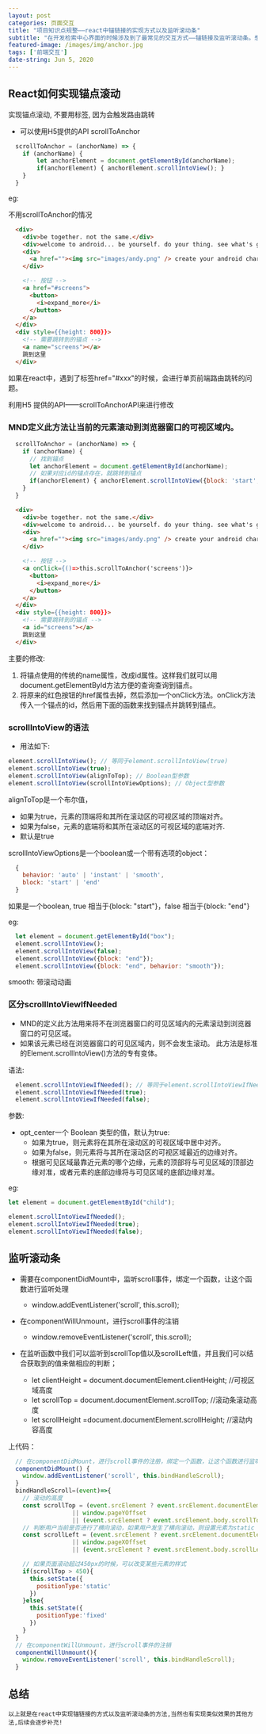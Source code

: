 ```yaml
---
layout: post
categories: 页面交互
title: "项目知识点规整——react中锚链接的实现方式以及监听滚动条"
subtitle: "在开发检索中心界面的时候涉及到了最常见的交互方式——锚链接及监听滚动条。想通过博客的方式记录下来，方便后期继续深入研究。"
featured-image: /images/img/anchor.jpg
tags: ['前端交互']
date-string: Jun 5, 2020
---
```


## React如何实现锚点滚动

实现锚点滚动, 不要用<a>标签, 因为会触发路由跳转

- 可以使用H5提供的API scrollToAnchor

```js
  scrollToAnchor = (anchorName) => {
    if (anchorName) {
        let anchorElement = document.getElementById(anchorName);
        if(anchorElement) { anchorElement.scrollIntoView(); }
    }
  }
```

eg:

不用scrollToAnchor的情况

```html
  <div>
    <div>be together. not the same.</div>
    <div>welcome to android... be yourself. do your thing. see what's going on.</div>
    <div>
      <a href=""><img src="images/andy.png" /> create your android character</a>
    </div>

    <!-- 按钮 -->
    <a href="#screens">
      <button>
        <i>expand_more</i>
      </button>
    </a>
  </div>
  <div style={{height: 800}}>
    <!-- 需要跳转到的锚点 -->
    <a name="screens"></a>
    跳到这里
  </div>
```

如果在react中，遇到了<a>标签href="#xxx"的时候，会进行单页前端路由跳转的问题。

利用H5 提供的API——scrollToAnchorAPI来进行修改

### MND定义此方法让当前的元素滚动到浏览器窗口的可视区域内。

```js
  scrollToAnchor = (anchorName) => {
    if (anchorName) {
      // 找到锚点
      let anchorElement = document.getElementById(anchorName);
      // 如果对应id的锚点存在，就跳转到锚点
      if(anchorElement) { anchorElement.scrollIntoView({block: 'start', behavior: 'smooth'}); }
    }
  }
```
```html
  <div>
    <div>be together. not the same.</div>
    <div>welcome to android... be yourself. do your thing. see what's going on.</div>
    <div>
      <a href=""><img src="images/andy.png" /> create your android character</a>
    </div>

    <!-- 按钮 -->
    <a onClick={()=>this.scrollToAnchor('screens')}>
      <button>
        <i>expand_more</i>
      </button>
    </a>
  </div>
  <div style={{height: 800}}>
    <!-- 需要跳转到的锚点 -->
    <a id="screens"></a>
    跳到这里
  </div>
```

主要的修改:

1. 将锚点使用的传统的name属性，改成id属性。这样我们就可以用document.getElementById方法方便的查询查询到锚点。
2. 将原来的红色按钮的href属性去掉，然后添加一个onClick方法。onClick方法传入一个锚点的id，然后用下面的函数来找到锚点并跳转到锚点。


### scrollIntoView的语法

- 用法如下:

```js
element.scrollIntoView(); // 等同于element.scrollIntoView(true)
element.scrollIntoView(true);
element.scrollIntoView(alignToTop); // Boolean型参数
element.scrollIntoView(scrollIntoViewOptions); // Object型参数
```

alignToTop是一个布尔值，
- 如果为true，元素的顶端将和其所在滚动区的可视区域的顶端对齐。
- 如果为false，元素的底端将和其所在滚动区的可视区域的底端对齐.
- 默认是true

scrollIntoViewOptions是一个boolean或一个带有选项的object：
```js
  {
    behavior: 'auto' | 'instant' | 'smooth',
    block: 'start' | 'end'
  }
```

如果是一个boolean, true 相当于{block: "start"}，false 相当于{block: "end"}

eg:
```js
  let element = document.getElementById("box");
  element.scrollIntoView();
  element.scrollIntoView(false);
  element.scrollIntoView({block: "end"});
  element.scrollIntoView({block: "end", behavior: "smooth"});
```

smooth: 带滚动动画

### 区分scrollIntoViewIfNeeded

- MND的定义此方法用来将不在浏览器窗口的可见区域内的元素滚动到浏览器窗口的可见区域。
- 如果该元素已经在浏览器窗口的可见区域内，则不会发生滚动。 此方法是标准的Element.scrollIntoView()方法的专有变体。

语法:
```js
  element.scrollIntoViewIfNeeded(); // 等同于element.scrollIntoViewIfNeeded(true)
  element.scrollIntoViewIfNeeded(true);
  element.scrollIntoViewIfNeeded(false);
```

参数:
- opt_center一个 Boolean 类型的值，默认为true:
  - 如果为true，则元素将在其所在滚动区的可视区域中居中对齐。
  - 如果为false，则元素将与其所在滚动区的可视区域最近的边缘对齐。
  - 根据可见区域最靠近元素的哪个边缘，元素的顶部将与可见区域的顶部边缘对准，或者元素的底部边缘将与可见区域的底部边缘对准。

eg:
```js
let element = document.getElementById("child");

element.scrollIntoViewIfNeeded();
element.scrollIntoViewIfNeeded(true);
element.scrollIntoViewIfNeeded(false);
```

## 监听滚动条

- 需要在componentDidMount中，监听scroll事件，绑定一个函数，让这个函数进行监听处理
  - window.addEventListener('scroll', this.scroll);

- 在componentWillUnmount，进行scroll事件的注销
  - window.removeEventListener('scroll', this.scroll);

- 在监听函数中我们可以监听到scrollTop值以及scrollLeft值，并且我们可以结合获取到的值来做相应的判断；

  -  let clientHeight = document.documentElement.clientHeight; //可视区域高度
  - let scrollTop  = document.documentElement.scrollTop;  //滚动条滚动高度
  - let scrollHeight =document.documentElement.scrollHeight; //滚动内容高度


上代码：

```js
  // 在componentDidMount，进行scroll事件的注册，绑定一个函数，让这个函数进行监听处理
  componentDidMount() {
    window.addEventListener('scroll', this.bindHandleScroll);
  }
  bindHandleScroll=(event)=>{
    // 滚动的高度
    const scrollTop = (event.srcElement ? event.srcElement.documentElement.scrollTop : false)
                  || window.pageYOffset
                  || (event.srcElement ? event.srcElement.body.scrollTop : 0);
    // 判断用户当前是否进行了横向滚动，如果用户发生了横向滚动，则设置元素为static
    const scrollLeft = (event.srcElement ? event.srcElement.documentElement.scrollLeft : false)
                  || window.pageXOffset
                  || (event.srcElement ? event.srcElement.body.scrollLeft : 0);

    // 如果页面滚动超过450px的时候，可以改变某些元素的样式
    if(scrollTop > 450){
      this.setState({
        positionType:'static'
      })
    }else{
      this.setState({
        positionType:'fixed'
      })
    }
  }
  // 在componentWillUnmount，进行scroll事件的注销
  componentWillUnmount(){
    window.removeEventListener('scroll', this.bindHandleScroll);
  }
```

## 总结
    以上就是在react中实现锚链接的方式以及监听滚动条的方法,当然也有实现类似效果的其他方法,后续会逐步补充!